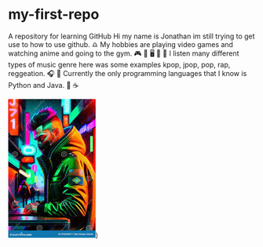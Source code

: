# my-first-repo
A repository for learning GitHub
Hi my name is Jonathan im still trying to get use to how to use github. ♎
My hobbies are playing video games and watching anime and going to the gym. 🎮 👾 🖥️ 🗾 💪
I listen many different types of music genre here was some examples kpop, jpop, pop, rap, reggeation. 🎧 🎵
Currently the only programming languages that I know is Python and Java. 🐍 ☕

![Alt text](images.jpg))
